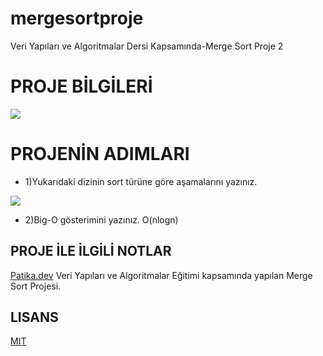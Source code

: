 # mergesortproje
Veri Yapıları ve Algoritmalar Dersi Kapsamında-Merge Sort Proje 2
# PROJE BİLGİLERİ
![](https://i.hizliresim.com/6z7a87o.PNG)

# PROJENİN ADIMLARI
* 1)Yukarıdaki dizinin sort türüne göre aşamalarını yazınız.

![](https://i.hizliresim.com/9skulsc.PNG)

* 2)Big-O gösterimini yazınız.
  O(nlogn)
## PROJE İLE İLGİLİ NOTLAR
[Patika.dev](https://www.patika.dev/tr) Veri Yapıları ve Algoritmalar Eğitimi kapsamında yapılan Merge Sort Projesi.
## LISANS
[MIT](https://github.com/bahar-dogan/mergesortproje/blob/main/LICENSE)

